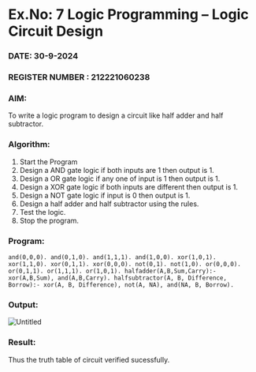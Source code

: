 # Ex.No: 7  Logic Programming –  Logic Circuit Design
### DATE:  30-9-2024                                                                         
### REGISTER NUMBER : 212221060238
### AIM: 
To write a logic program to design a circuit like half adder and half subtractor.
###  Algorithm:
1. Start the Program
2. Design a AND gate logic if both inputs are 1 then output is 1.
3. Design a OR gate logic if any one of input is 1 then output is 1.
4. Design a XOR gate logic if both inputs are different then output is 1.
5. Design a NOT gate logic if input is 0 then output is 1.
6. Design a half adder and half subtractor using the rules.
7. Test the logic.
8. Stop the program.

### Program:
```
and(0,0,0). and(0,1,0). and(1,1,1). and(1,0,0). xor(1,0,1). xor(1,1,0). xor(0,1,1). xor(0,0,0). not(0,1). not(1,0). or(0,0,0). or(0,1,1). or(1,1,1). or(1,0,1). halfadder(A,B,Sum,Carry):- xor(A,B,Sum), and(A,B,Carry). halfsubtractor(A, B, Difference, Borrow):- xor(A, B, Difference), not(A, NA), and(NA, B, Borrow).
```











### Output:
![Untitled](https://github.com/user-attachments/assets/c19e434a-92e2-41fa-b0d9-36170457bfbb)




### Result:
Thus the truth table of circuit verified sucessfully.
